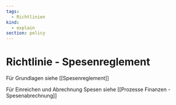 ```yaml
---
tags:
  - Richtlinien
kind:
  - explain
section: policy
---
```

# Richtlinie - Spesenreglement

Für Grundlagen siehe [[Spesenreglement]]

Für Einreichen und Abrechnung Spesen siehe [[Prozesse Finanzen - Spesenabrechnung]]
